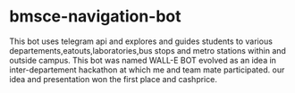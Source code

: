 # bmsce-navigation-bot
This bot uses telegram api and explores and guides students to various departements,eatouts,laboratories,bus stops and metro stations within and outside campus.
This bot was named WALL-E BOT evolved as an idea in inter-departement hackathon at which me and team mate participated. our idea and presentation won the first place and cashprice.

